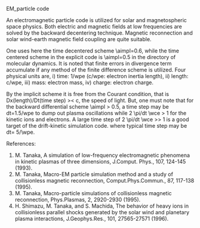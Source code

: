 EM_particle code

An electromagnetic particle code is utilized for solar and magnetospheric 
space physics. Both electric and magnetic fields at low frequencies 
are solved by the backward decentering technique. 
Magnetic reconnection and solar wind-earth magnetic field coupling 
are quite suitable.

One uses here the time decentered scheme \aimpl=0.6, while the
time centered scheme in the explicit code is \aimpl=0.5 in the 
directory of molecular dynamics. 
It is noted that finite errors in divergence term accumulate 
if any method of the finite difference scheme is utilized.
Four physical units are, i) time: 1/wpe (c/wpe: electron 
inertia length), ii) length: c/wpe, iii) mass: electron mass, 
iv) charge: electron charge.

By the implicit scheme it is free from the Courant condition, 
that is Dx(length)/Dt(time step) >< c, the speed of light. 
But, one must note that for the backward differential scheme 
\aimpl > 0.5, a time step may be dt=1.5/wpe to dump out plasma 
oscillations while 2 \pi/dt \wce > 1 for the kinetic ions and electrons. 
A large time step of 2 \pi/dt \wce >> 1 is a good target of 
the drift-kinetic simulation code. where typical time step may be
dt= 5/\wpe.

References:
1. M. Tanaka, A simulation of low-frequency electromagnetic phenomena 
in kinetic plasmas of three dimensions, J.Comput. Phys., 107, 124-145 (1993).  
2. M. Tanaka, Macro-EM particle simulation method and a study of 
collisionless magnetic reconnection, Comput.Phys.Commun., 87, 117-138 (1995). 
3. M. Tanaka, Macro-particle simulations of collisionless magnetic 
reconnection, Phys.Plasmas, 2, 2920-2930 (1995). 
4. H. Shimazu, M. Tanaka, and S. Machida, The behavior of heavy ions 
in collisionless parallel shocks generated by the solar wind 
and planetary plasma interactions, J.Geophys.Res., 101, 
27565-27571 (1996).

